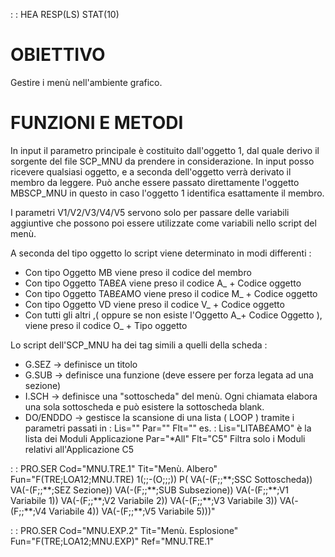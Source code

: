  :  : HEA RESP(LS) STAT(10)
# OBIETTIVO
Gestire i menù nell'ambiente grafico.

# FUNZIONI E METODI
In input il parametro principale è costituito dall'oggetto 1, dal quale derivo il sorgente  del file SCP_MNU da prendere in considerazione. In input posso ricevere qualsiasi oggetto, e a seconda dell'oggetto verrà derivato il membro da leggere. Può anche essere passato direttamente l'oggetto MBSCP_MNU in questo in caso l'oggetto 1 identifica esattamente il membro.

I parametri V1/V2/V3/V4/V5 servono solo per passare delle variabili aggiuntive che possono poi essere utilizzate come variabili nello script del menù.

A seconda del tipo oggetto lo script viene determinato in modi differenti : 
- Con tipo Oggetto MB viene preso il codice del membro
- Con tipo Oggetto TAB£A viene preso il codice A_ + Codice oggetto
- Con tipo Oggetto TAB£AMO viene preso il codice M_ + Codice oggetto
- Con tipo Oggetto VD viene preso il codice V_ + Codice oggetto
- Con tutti gli altri ,( oppure se non esiste l'Oggetto A_+ Codice Oggetto ), viene preso il codice O_ + Tipo oggetto

Lo script dell'SCP_MNU ha dei tag simili a quelli della scheda : 
- G.SEZ -> definisce un titolo
- G.SUB -> definisce una funzione (deve essere per forza legata ad una sezione)
- I.SCH -> definisce una "sottoscheda" del menù. Ogni chiamata elabora una sola sottoscheda e può esistere la sottoscheda blank.
- DO/ENDDO  -> gestisce la scansione di una lista ( LOOP ) tramite i parametri passati in  :   Lis="" Par="" Flt=""
         es. :   Lis="LITAB£AMO" è la lista dei Moduli Applicazione
               Par="\*All"
               Flt="C5"        Filtra solo i Moduli relativi all'Applicazione C5


 :  : PRO.SER Cod="MNU.TRE.1" Tit="Menù. Albero" Fun="F(TRE;LOA12;MNU.TRE) 1(;;-(O;;;)) P( VA(-(F;;\*\*;SSC Sottoscheda)) VA(-(F;;\*\*;SEZ Sezione)) VA(-(F;;\*\*;SUB Subsezione)) VA(-(F;;\*\*;V1 Variabile 1)) VA(-(F;;\*\*;V2 Variabile 2)) VA(-(F;;\*\*;V3 Variabile 3)) VA(-(F;;\*\*;V4 Variabile 4)) VA(-(F;;\*\*;V5 Variabile 5)))"

 :  : PRO.SER Cod="MNU.EXP.2" Tit="Menù. Esplosione" Fun="F(TRE;LOA12;MNU.EXP)" Ref="MNU.TRE.1"

